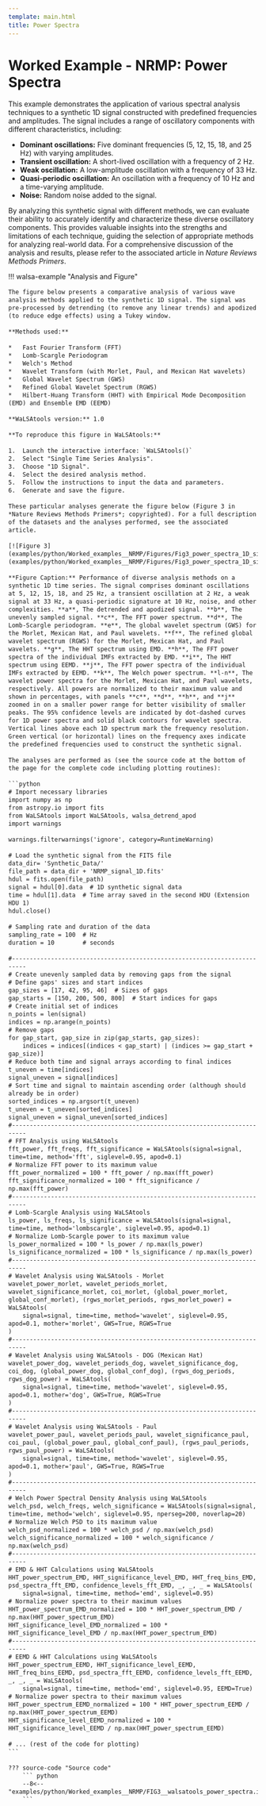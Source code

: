 ```yaml
---
template: main.html
title: Power Spectra
---
```


# Worked Example - NRMP: Power Spectra

This example demonstrates the application of various spectral analysis techniques to a synthetic 1D signal constructed with predefined frequencies and amplitudes. The signal includes a range of oscillatory components with different characteristics, including:

*   **Dominant oscillations:** Five dominant frequencies (5, 12, 15, 18, and 25 Hz) with varying amplitudes.
*   **Transient oscillation:** A short-lived oscillation with a frequency of 2 Hz.
*   **Weak oscillation:** A low-amplitude oscillation with a frequency of 33 Hz.
*   **Quasi-periodic oscillation:** An oscillation with a frequency of 10 Hz and a time-varying amplitude.
*   **Noise:** Random noise added to the signal.

By analyzing this synthetic signal with different methods, we can evaluate their ability to accurately identify and characterize these diverse oscillatory components. This provides valuable insights into the strengths and limitations of each technique, guiding the selection of appropriate methods for analyzing real-world data. For a comprehensive discussion of the analysis and results, please refer to the associated article in *Nature Reviews Methods Primers*.

!!! walsa-example "Analysis and Figure"

    The figure below presents a comparative analysis of various wave analysis methods applied to the synthetic 1D signal. The signal was pre-processed by detrending (to remove any linear trends) and apodized (to reduce edge effects) using a Tukey window.

    **Methods used:**

    *   Fast Fourier Transform (FFT)
    *   Lomb-Scargle Periodogram
    *   Welch's Method
    *   Wavelet Transform (with Morlet, Paul, and Mexican Hat wavelets)
    *   Global Wavelet Spectrum (GWS)
    *   Refined Global Wavelet Spectrum (RGWS)
    *   Hilbert-Huang Transform (HHT) with Empirical Mode Decomposition (EMD) and Ensemble EMD (EEMD)

    **WaLSAtools version:** 1.0

    **To reproduce this figure in WaLSAtools:**

    1.  Launch the interactive interface: `WaLSAtools()`
    2.  Select "Single Time Series Analysis".
    3.  Choose "1D Signal".
    4.  Select the desired analysis method.
    5.  Follow the instructions to input the data and parameters.
    6.  Generate and save the figure.

    These particular analyses generate the figure below (Figure 3 in *Nature Reviews Methods Primers*; copyrighted). For a full description of the datasets and the analyses performed, see the associated article.

    [![Figure 3](examples/python/Worked_examples__NRMP/Figures/Fig3_power_spectra_1D_signal.pdf)](examples/python/Worked_examples__NRMP/Figures/Fig3_power_spectra_1D_signal.pdf)

    **Figure Caption:** Performance of diverse analysis methods on a synthetic 1D time series. The signal comprises dominant oscillations at 5, 12, 15, 18, and 25 Hz, a transient oscillation at 2 Hz, a weak signal at 33 Hz, a quasi-periodic signature at 10 Hz, noise, and other complexities. **a**, The detrended and apodized signal. **b**, The unevenly sampled signal. **c**, The FFT power spectrum. **d**, The Lomb-Scargle periodogram. **e**, The global wavelet spectrum (GWS) for the Morlet, Mexican Hat, and Paul wavelets. **f**, The refined global wavelet spectrum (RGWS) for the Morlet, Mexican Hat, and Paul wavelets. **g**, The HHT spectrum using EMD. **h**, The FFT power spectra of the individual IMFs extracted by EMD. **i**, The HHT spectrum using EEMD. **j**, The FFT power spectra of the individual IMFs extracted by EEMD. **k**, The Welch power spectrum. **l-n**, The wavelet power spectra for the Morlet, Mexican Hat, and Paul wavelets, respectively. All powers are normalized to their maximum value and shown in percentages, with panels **c**, **d**, **h**, and **j** zoomed in on a smaller power range for better visibility of smaller peaks. The 95% confidence levels are indicated by dot-dashed curves for 1D power spectra and solid black contours for wavelet spectra. Vertical lines above each 1D spectrum mark the frequency resolution. Green vertical (or horizontal) lines on the frequency axes indicate the predefined frequencies used to construct the synthetic signal.

    The analyses are performed as (see the source code at the bottom of the page for the complete code including plotting routines):

    ```python
    # Import necessary libraries
    import numpy as np
    from astropy.io import fits
    from WaLSAtools import WaLSAtools, walsa_detrend_apod
    import warnings

    warnings.filterwarnings('ignore', category=RuntimeWarning)

    # Load the synthetic signal from the FITS file
    data_dir= 'Synthetic_Data/'
    file_path = data_dir + 'NRMP_signal_1D.fits'
    hdul = fits.open(file_path)
    signal = hdul[0].data  # 1D synthetic signal data
    time = hdul[1].data  # Time array saved in the second HDU (Extension HDU 1)
    hdul.close()

    # Sampling rate and duration of the data
    sampling_rate = 100  # Hz
    duration = 10        # seconds

    #--------------------------------------------------------------------------
    # Create unevenly sampled data by removing gaps from the signal
    # Define gaps' sizes and start indices
    gap_sizes = [17, 42, 95, 46]  # Sizes of gaps
    gap_starts = [150, 200, 500, 800]  # Start indices for gaps
    # Create initial set of indices
    n_points = len(signal)
    indices = np.arange(n_points)
    # Remove gaps
    for gap_start, gap_size in zip(gap_starts, gap_sizes):
        indices = indices[(indices < gap_start) | (indices >= gap_start + gap_size)]
    # Reduce both time and signal arrays according to final indices
    t_uneven = time[indices]
    signal_uneven = signal[indices]
    # Sort time and signal to maintain ascending order (although should already be in order)
    sorted_indices = np.argsort(t_uneven)
    t_uneven = t_uneven[sorted_indices]
    signal_uneven = signal_uneven[sorted_indices]
    #--------------------------------------------------------------------------
    # FFT Analysis using WaLSAtools
    fft_power, fft_freqs, fft_significance = WaLSAtools(signal=signal, time=time, method='fft', siglevel=0.95, apod=0.1)
    # Normalize FFT power to its maximum value
    fft_power_normalized = 100 * fft_power / np.max(fft_power)
    fft_significance_normalized = 100 * fft_significance / np.max(fft_power)
    #--------------------------------------------------------------------------
    # Lomb-Scargle Analysis using WaLSAtools
    ls_power, ls_freqs, ls_significance = WaLSAtools(signal=signal, time=time, method='lombscargle', siglevel=0.95, apod=0.1)
    # Normalize Lomb-Scargle power to its maximum value
    ls_power_normalized = 100 * ls_power / np.max(ls_power)
    ls_significance_normalized = 100 * ls_significance / np.max(ls_power)
    #--------------------------------------------------------------------------
    # Wavelet Analysis using WaLSAtools - Morlet
    wavelet_power_morlet, wavelet_periods_morlet, wavelet_significance_morlet, coi_morlet, (global_power_morlet, global_conf_morlet), (rgws_morlet_periods, rgws_morlet_power) = WaLSAtools(
        signal=signal, time=time, method='wavelet', siglevel=0.95, apod=0.1, mother='morlet', GWS=True, RGWS=True
    )
    #--------------------------------------------------------------------------
    # Wavelet Analysis using WaLSAtools - DOG (Mexican Hat)
    wavelet_power_dog, wavelet_periods_dog, wavelet_significance_dog, coi_dog, (global_power_dog, global_conf_dog), (rgws_dog_periods, rgws_dog_power) = WaLSAtools(
        signal=signal, time=time, method='wavelet', siglevel=0.95, apod=0.1, mother='dog', GWS=True, RGWS=True
    )
    #--------------------------------------------------------------------------
    # Wavelet Analysis using WaLSAtools - Paul
    wavelet_power_paul, wavelet_periods_paul, wavelet_significance_paul, coi_paul, (global_power_paul, global_conf_paul), (rgws_paul_periods, rgws_paul_power) = WaLSAtools(
        signal=signal, time=time, method='wavelet', siglevel=0.95, apod=0.1, mother='paul', GWS=True, RGWS=True
    )
    #--------------------------------------------------------------------------
    # Welch Power Spectral Density Analysis using WaLSAtools
    welch_psd, welch_freqs, welch_significance = WaLSAtools(signal=signal, time=time, method='welch', siglevel=0.95, nperseg=200, noverlap=20)
    # Normalize Welch PSD to its maximum value
    welch_psd_normalized = 100 * welch_psd / np.max(welch_psd)
    welch_significance_normalized = 100 * welch_significance / np.max(welch_psd)
    #--------------------------------------------------------------------------
    # EMD & HHT Calculations using WaLSAtools
    HHT_power_spectrum_EMD, HHT_significance_level_EMD, HHT_freq_bins_EMD, psd_spectra_fft_EMD, confidence_levels_fft_EMD, _, _, _ = WaLSAtools(
        signal=signal, time=time, method='emd', siglevel=0.95)
    # Normalize power spectra to their maximum values
    HHT_power_spectrum_EMD_normalized = 100 * HHT_power_spectrum_EMD / np.max(HHT_power_spectrum_EMD)
    HHT_significance_level_EMD_normalized = 100 * HHT_significance_level_EMD / np.max(HHT_power_spectrum_EMD)
    #--------------------------------------------------------------------------
    # EEMD & HHT Calculations using WaLSAtools
    HHT_power_spectrum_EEMD, HHT_significance_level_EEMD, HHT_freq_bins_EEMD, psd_spectra_fft_EEMD, confidence_levels_fft_EEMD, _, _, _ = WaLSAtools(
        signal=signal, time=time, method='emd', siglevel=0.95, EEMD=True)
    # Normalize power spectra to their maximum values
    HHT_power_spectrum_EEMD_normalized = 100 * HHT_power_spectrum_EEMD / np.max(HHT_power_spectrum_EEMD)
    HHT_significance_level_EEMD_normalized = 100 * HHT_significance_level_EEMD / np.max(HHT_power_spectrum_EEMD)

    # ... (rest of the code for plotting)
    ```

    ??? source-code "Source code"
        ``` python
        --8<-- "examples/python/Worked_examples__NRMP/FIG3__walsatools_power_spectra.ipynb"
        ```